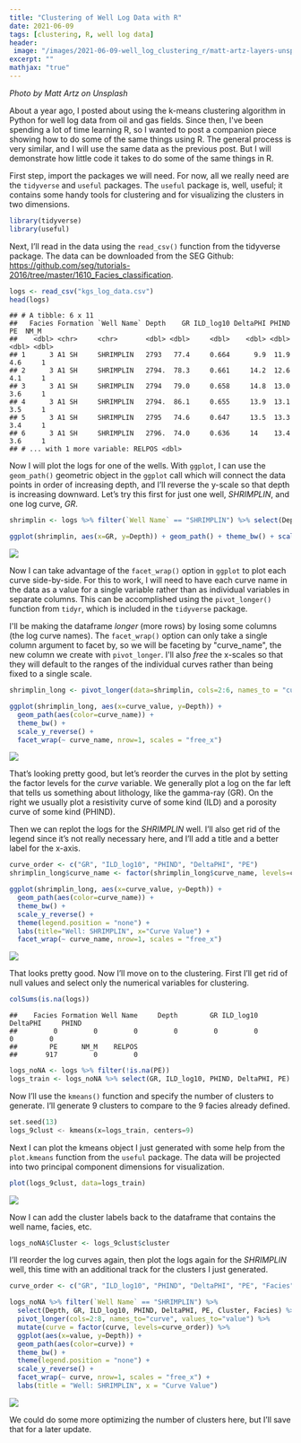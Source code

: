```yaml
---
title: "Clustering of Well Log Data with R"
date: 2021-06-09
tags: [clustering, R, well log data]
header:
 image: "/images/2021-06-09-well_log_clustering_r/matt-artz-layers-unsplash.jpg"
excerpt: ""
mathjax: "true"
---
```


*Photo by Matt Artz on Unsplash*

About a year ago, I posted about using the k-means clustering algorithm in Python for well log data from oil and gas fields.  Since then, I've been spending a lot of time learning R, so I wanted to post a companion piece showing how to do some of the same things using R.  The general process is very similar, and I will use the same data as the previous post. But I will demonstrate how little code it takes to do some of the same things in R. 

First step, import the packages we will need. For now, all we really
need are the `tidyverse` and `useful` packages.  The `useful` package is, well, useful; it contains some handy tools for clustering and for visualizing the clusters in two dimensions.

``` r
library(tidyverse)
library(useful)
```

Next, I’ll read in the data using the `read_csv()` function from the tidyverse package.  The data can be downloaded from the SEG Github: https://github.com/seg/tutorials-2016/tree/master/1610_Facies_classification.

``` r
logs <- read_csv("kgs_log_data.csv")
head(logs)
```

    ## # A tibble: 6 x 11
    ##   Facies Formation `Well Name` Depth    GR ILD_log10 DeltaPHI PHIND    PE  NM_M
    ##    <dbl> <chr>     <chr>       <dbl> <dbl>     <dbl>    <dbl> <dbl> <dbl> <dbl>
    ## 1      3 A1 SH     SHRIMPLIN   2793   77.4     0.664      9.9  11.9   4.6     1
    ## 2      3 A1 SH     SHRIMPLIN   2794.  78.3     0.661     14.2  12.6   4.1     1
    ## 3      3 A1 SH     SHRIMPLIN   2794   79.0     0.658     14.8  13.0   3.6     1
    ## 4      3 A1 SH     SHRIMPLIN   2794.  86.1     0.655     13.9  13.1   3.5     1
    ## 5      3 A1 SH     SHRIMPLIN   2795   74.6     0.647     13.5  13.3   3.4     1
    ## 6      3 A1 SH     SHRIMPLIN   2796.  74.0     0.636     14    13.4   3.6     1
    ## # ... with 1 more variable: RELPOS <dbl>

Now I will plot the logs for one of the wells. With `ggplot`, I can use
the `geom_path()` geometric object in the `ggplot` call which will
connect the data points in order of increasing depth, and I’ll reverse
the y-scale so that depth is increasing downward. Let’s try this first
for just one well, *SHRIMPLIN*, and one log curve,
*GR*.

``` r
shrimplin <- logs %>% filter(`Well Name` == "SHRIMPLIN") %>% select(Depth, GR, ILD_log10, DeltaPHI, PHIND, PE)

ggplot(shrimplin, aes(x=GR, y=Depth)) + geom_path() + theme_bw() + scale_y_reverse()
```

![](/images/2021-06-09-well_log_clustering_r/unnamed-chunk-3-1.png)<!-- -->

Now I can take advantage of the `facet_wrap()` option in `ggplot` to plot
each curve side-by-side. For this to work, I will need to have each
curve name in the data as a value for a single variable rather than as individual variables in separate columns. This can be accomplished using the `pivot_longer()`
function from `tidyr`, which is included in the `tidyverse` package.

I'll be making the dataframe *longer* (more rows) by losing some columns (the log curve names).  The `facet_wrap()` option can only take a single column argument to facet by, so we will be faceting by "curve_name", the new column we create with `pivot_longer`. I'll also *free* the x-scales so that they will default to the ranges of the individual curves rather than being fixed to a single scale.

``` r
shrimplin_long <- pivot_longer(data=shrimplin, cols=2:6, names_to = "curve_name", values_to = "curve_value")

ggplot(shrimplin_long, aes(x=curve_value, y=Depth)) + 
  geom_path(aes(color=curve_name)) + 
  theme_bw() + 
  scale_y_reverse() + 
  facet_wrap(~ curve_name, nrow=1, scales = "free_x")
```

![](/images/2021-06-09-well_log_clustering_r/unnamed-chunk-4-1.png)<!-- -->

That’s looking pretty good, but let’s reorder the curves in the plot by
setting the factor levels for the *curve* variable. We generally plot a log on the far left that tells us something about lithology, like the gamma-ray (GR).  On the right we usually plot a resistivity curve of some kind (ILD) and a porosity curve of some kind (PHIND). 

Then we can replot the logs for the *SHRIMPLIN* well. I’ll also get rid of the legend since
it’s not really necessary here, and I’ll add a title and a better label
for the x-axis.

``` r
curve_order <- c("GR", "ILD_log10", "PHIND", "DeltaPHI", "PE")
shrimplin_long$curve_name <- factor(shrimplin_long$curve_name, levels=curve_order)

ggplot(shrimplin_long, aes(x=curve_value, y=Depth)) + 
  geom_path(aes(color=curve_name)) + 
  theme_bw() + 
  scale_y_reverse() + 
  theme(legend.position = "none") +
  labs(title="Well: SHRIMPLIN", x="Curve Value") +
  facet_wrap(~ curve_name, nrow=1, scales = "free_x")
```

![](/images/2021-06-09-well_log_clustering_r/unnamed-chunk-5-1.png)<!-- -->

That looks pretty good. Now I’ll move on to the clustering. First I’ll
get rid of null values and select only the numerical variables for clustering.

``` r
colSums(is.na(logs))
```

    ##    Facies Formation Well Name     Depth        GR ILD_log10  DeltaPHI     PHIND 
    ##         0         0         0         0         0         0         0         0 
    ##        PE      NM_M    RELPOS 
    ##       917         0         0

``` r
logs_noNA <- logs %>% filter(!is.na(PE))
logs_train <- logs_noNA %>% select(GR, ILD_log10, PHIND, DeltaPHI, PE)
```

Now I’ll use the `kmeans()` function and specify the number of clusters
to generate. I’ll generate 9 clusters to compare to the 9 facies already defined.

``` rs
set.seed(13)
logs_9clust <- kmeans(x=logs_train, centers=9)
```

Next I can plot the kmeans object I just generated with some help from the `plot.kmeans`
function from the `useful` package. The data will be projected into two principal component dimensions for visualization.

``` r
plot(logs_9clust, data=logs_train)
```

![](/images/2021-06-09-well_log_clustering_r/unnamed-chunk-8-1.png)<!-- -->

Now I can add the cluster labels back to the dataframe that contains the well
name, facies, etc.

``` r
logs_noNA$Cluster <- logs_9clust$cluster
```

I’ll reorder the log curves again, then plot the logs again for the *SHRIMPLIN* well, this time
with an additional track for the clusters I just generated.

``` r
curve_order <- c("GR", "ILD_log10", "PHIND", "DeltaPHI", "PE", "Facies", "Cluster")

logs_noNA %>% filter(`Well Name` == "SHRIMPLIN") %>%
  select(Depth, GR, ILD_log10, PHIND, DeltaPHI, PE, Cluster, Facies) %>%
  pivot_longer(cols=2:8, names_to="curve", values_to="value") %>%
  mutate(curve = factor(curve, levels=curve_order)) %>%
  ggplot(aes(x=value, y=Depth)) + 
  geom_path(aes(color=curve)) + 
  theme_bw() + 
  theme(legend.position = "none") +
  scale_y_reverse() + 
  facet_wrap(~ curve, nrow=1, scales = "free_x") +
  labs(title = "Well: SHRIMPLIN", x = "Curve Value")
```

![](/images/2021-06-09-well_log_clustering_r/unnamed-chunk-10-1.png)<!-- -->

We could do some more optimizing the number of clusters here, but I’ll save that
for a later update.

